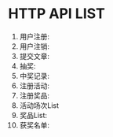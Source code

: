 # HTTP API LIST

1. 用户注册:
2. 用户注销:
3. 提交文章:
4. 抽奖:
5. 中奖记录:
6. 注册活动:
7. 注册奖品:
8. 活动场次List
9. 奖品List:
10. 获奖名单:



